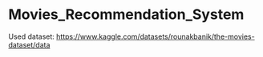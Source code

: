 # Movies_Recommendation_System

Used dataset: https://www.kaggle.com/datasets/rounakbanik/the-movies-dataset/data 
